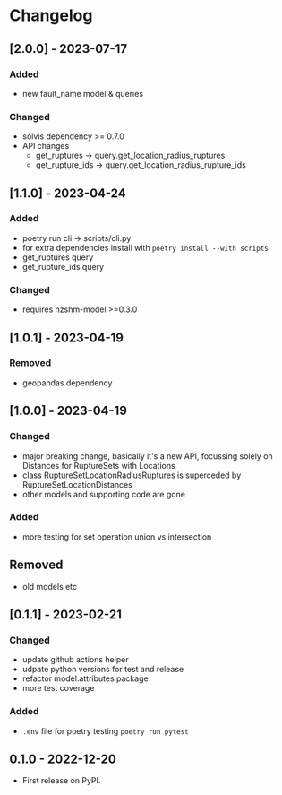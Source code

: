 # Changelog

## [2.0.0] - 2023-07-17
### Added
 - new fault_name model & queries
### Changed
 - solvis dependency >= 0.7.0
 - API changes
    - get_ruptures -> query.get_location_radius_ruptures
    - get_rupture_ids -> query.get_location_radius_rupture_ids

## [1.1.0] - 2023-04-24
### Added
 - poetry run cli -> scripts/cli.py
 - for extra dependencies install with `poetry install --with scripts`
 - get_ruptures query
 - get_rupture_ids query

### Changed
 - requires nzshm-model >=0.3.0

## [1.0.1] - 2023-04-19
### Removed
 - geopandas dependency

## [1.0.0] - 2023-04-19
### Changed
 - major breaking change, basically it's a new API, focussing solely on Distances for RuptureSets with Locations
 - class RuptureSetLocationRadiusRuptures is superceded by RuptureSetLocationDistances
 - other models and supporting code are gone

### Added
 - more testing for set operation union vs intersection

## Removed
 - old models etc

## [0.1.1] - 2023-02-21
### Changed
 - update github actions helper
 - udpate python versions for test and release
 - refactor model.attributes package
 - more test coverage
### Added
 - `.env` file for poetry testing `poetry run pytest`

## 0.1.0 - 2022-12-20

* First release on PyPI.
